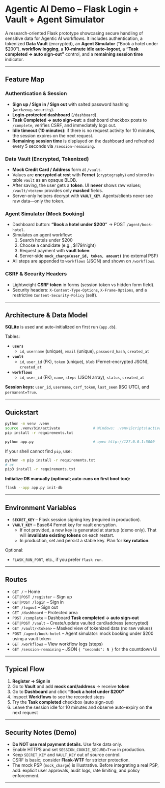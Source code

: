 # Agentic AI Demo – Flask Login + Vault + Agent Simulator

A research-oriented Flask prototype showcasing secure handling of sensitive data for Agentic AI workflows. It includes authentication, a tokenized **Data Vault** (encrypted), an **Agent Simulator** (“Book a hotel under $200”), **workflow logging**, a **10-minute idle auto-logout**, a **“Task completed → auto sign-out”** control, and a **remaining session time** indicator.

---

## Feature Map

### Authentication & Session
- **Sign up / Sign in / Sign out** with salted password hashing (`werkzeug.security`).
- **Login-protected dashboard** (`/dashboard`).
- **Task Completed → auto sign-out**: a dashboard checkbox posts to `/complete`, verifies CSRF, and immediately logs out.
- **Idle timeout (10 minutes)**: if there is no request activity for 10 minutes, the session expires on the next request.
- **Remaining session time** is displayed on the dashboard and refreshed every 5 seconds via `/session-remaining`.

### Data Vault (Encrypted, Tokenized)
- **Mock Credit Card / Address** form at `/vault`.
- Values are **encrypted at rest** with **Fernet** (`cryptography`) and stored in table `vault` as an opaque BLOB.
- After saving, the user gets a **token**. UI **never** shows raw values; `/vault/<token>` provides only **masked** fields.
- Server-only helpers decrypt with **`VAULT_KEY`**. Agents/clients never see raw data—only the token.

### Agent Simulator (Mock Booking)
- Dashboard button: **“Book a hotel under $200”** → POST `/agent/book-hotel`.
- Simulates an agent workflow:
  1) Search hotels under $200  
  2) Choose a candidate (e.g., $179/night)  
  3) Request payment with **vault token**  
  4) Server-side **`mock_charge(user_id, token, amount)`** (no external PSP)
- All steps are appended to `workflows` (JSON) and shown on `/workflows`.

### CSRF & Security Headers
- Lightweight **CSRF token** in forms (session token vs hidden form field).
- Security headers: `X-Content-Type-Options`, `X-Frame-Options`, and a restrictive `Content-Security-Policy` (self).

---

## Architecture & Data Model

**SQLite** is used and auto-initialized on first run (`app.db`).

Tables:
- **`users`**
  - `id`, `username` (unique), `email` (unique), `password_hash`, `created_at`
- **`vault`**
  - `id`, `user_id` (FK), `token` (unique), `blob` (Fernet-encrypted JSON), `created_at`
- **`workflows`**
  - `id`, `user_id` (FK), `name`, `steps` (JSON array), `status`, `created_at`

**Session keys:** `user_id`, `username`, `csrf_token`, `last_seen` (ISO UTC), and `permanent=True`.

---

## Quickstart

```bash
python -m venv .venv
source .venv/bin/activate               # Windows: .venv\Scripts\activate
pip install -r requirements.txt

python app.py                           # open http://127.0.0.1:5000
```

If your shell cannot find `pip`, use:
```bash
python -m pip install -r requirements.txt
# or
pip3 install -r requirements.txt
```

**Initialize DB manually (optional; auto-runs on first boot too):**
```bash
flask --app app.py init-db
```

---

## Environment Variables

- **`SECRET_KEY`** – Flask session signing key (required in production).
- **`VAULT_KEY`** – Base64 Fernet key for vault encryption.  
  - If not provided, a new key is generated at startup (demo only). That will **invalidate existing tokens** on each restart.
  - In production, set and persist a stable key. Plan for **key rotation**.

Optional:
- `FLASK_RUN_PORT`, etc., if you prefer `flask run`.

---

## Routes

- `GET /` – Home  
- `GET|POST /register` – Sign up  
- `GET|POST /login` – Sign in  
- `GET /logout` – Sign out  
- `GET /dashboard` – Protected area  
- `POST /complete` – Dashboard **Task completed → auto sign-out**  
- `GET|POST /vault` – Create/update vaulted card/address (encrypted)  
- `GET /vault/<token>` – Masked view of tokenized data (no raw values)  
- `POST /agent/book-hotel` – Agent simulator: mock booking under $200 using a vault token  
- `GET /workflows` – View workflow logs (steps)  
- `GET /session-remaining` – JSON `{ "seconds": N }` for the countdown UI  

---

## Typical Flow

1. **Register → Sign in**
2. Go to **Vault** and add **mock card/address** → receive **token**
3. Go to **Dashboard** and click **“Book a hotel under $200”**
4. Inspect **Workflows** to see the recorded steps
5. Try the **Task completed** checkbox (auto sign-out)
6. Leave the session idle for 10 minutes and observe auto-expiry on the next request

---

## Security Notes (Demo)

- **Do NOT use real payment details.** Use fake data only.
- Enable HTTPS and set `SESSION_COOKIE_SECURE=True` in production.
- Keep `SECRET_KEY` and `VAULT_KEY` out of source control.
- CSRF is basic; consider **Flask-WTF** for stricter protection.
- The mock PSP (`mock_charge`) is illustrative. Before integrating a real PSP, add: explicit user approvals, audit logs, rate limiting, and policy enforcement.

---

